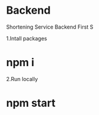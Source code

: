 # Backend
Shortening Service Backend
First S

1.Intall packages 
# npm i 
2.Run locally 
# npm start 
